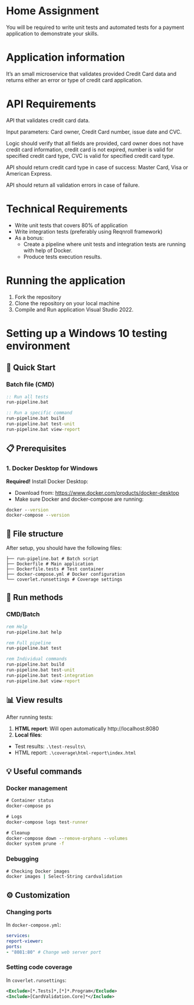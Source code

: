 # Home Assignment

You will be required to write unit tests and automated tests for a payment application to demonstrate your skills. 

# Application information 

It’s an small microservice that validates provided Credit Card data and returns either an error or type of credit card application. 

# API Requirements 

API that validates credit card data. 

Input parameters: Card owner, Credit Card number, issue date and CVC. 

Logic should verify that all fields are provided, card owner does not have credit card information, credit card is not expired, number is valid for specified credit card type, CVC is valid for specified credit card type. 

API should return credit card type in case of success: Master Card, Visa or American Express. 

API should return all validation errors in case of failure. 


# Technical Requirements 

 - Write unit tests that covers 80% of application 
 - Write integration tests (preferably using Reqnroll framework) 
 - As a bonus: 
    - Create a pipeline where unit tests and integration tests are running with help of Docker. 
    - Produce tests execution results. 

# Running the  application 

1. Fork the repository
2. Clone the repository on your local machine 
3. Compile and Run application Visual Studio 2022.

# Setting up a Windows 10 testing environment

## 🚀 Quick Start

### Batch file (CMD)
```cmd
:: Run all tests
run-pipeline.bat

:: Run a specific command
run-pipeline.bat build
run-pipeline.bat test-unit
run-pipeline.bat view-report
```

## 📋 Prerequisites

### 1. Docker Desktop for Windows
**Required!** Install Docker Desktop:
- Download from: https://www.docker.com/products/docker-desktop
- Make sure Docker and docker-compose are running:
```cmd
docker --version
docker-compose --version
```

## 📂 File structure

After setup, you should have the following files:
```
├── run-pipeline.bat # Batch script
├── Dockerfile # Main application
├── Dockerfile.tests # Test container
├── docker-compose.yml # Docker configuration
└── coverlet.runsettings # Coverage settings
```

## 🚀 Run methods

### CMD/Batch
```cmd
rem Help
run-pipeline.bat help

rem Full pipeline
run-pipeline.bat test

rem Individual commands
run-pipeline.bat build
run-pipeline.bat test-unit
run-pipeline.bat test-integration
run-pipeline.bat view-report
```

## 📊 View results

After running tests:

1. **HTML report**: Will open automatically http://localhost:8080
2. **Local files**:
- Test results: `.\test-results\`
- HTML report: `.\coverage\html-report\index.html`

## 💡 Useful commands

### Docker management
```cmd
# Container status
docker-compose ps

# Logs
docker-compose logs test-runner

# Cleanup
docker-compose down --remove-orphans --volumes
docker system prune -f
```

### Debugging
```cmd
# Checking Docker images
docker images | Select-String cardvalidation
```

## ⚙️ Customization

### Changing ports
In `docker-compose.yml`:
```yaml
services:
report-viewer:
ports:
- "8081:80" # Change web server port
```

### Setting code coverage
In `coverlet.runsettings`:
```xml
<Exclude>[*.Tests]*,[*]*.Program</Exclude>
<Include>[CardValidation.Core]*</Include>
```